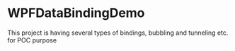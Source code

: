 # WPFDataBindingDemo
This project is having several types of bindings, bubbling and tunneling etc. for POC purpose
